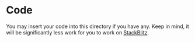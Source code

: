 # Code

You may insert your code into this directory if you have any. Keep in mind, it will be significantly less work for you to work on [StackBlitz](https://stackblitz.com/).
